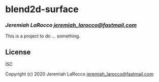# blend2d-surface
### _Jeremiah LaRocco <jeremiah_larocco@fastmail.com>_

This is a project to do ... something.

## License

ISC


Copyright (c) 2020 Jeremiah LaRocco <jeremiah_larocco@fastmail.com>


